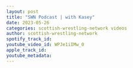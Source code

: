 ```yaml
---
layout: post
title: "SWN Podcast | with Kasey"
date: 2023-05-26
categories: scottish-wrestling-network videos
author: scottish-wrestling-network
spotify_track_id: 
youtube_video_id: WPJe1iIMw_0
apple_track_id: 
youtube_metadata: 
---
```


